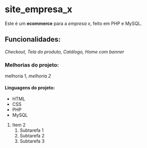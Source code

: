 # site_empresa_x
Este é um **ecommerce** para a *empresa x*, feito em PHP e MySQL.

## Funcionalidades:

_Checkout, Tela do produto, Catálogo, Home com banner_

### Melhorias do projeto:

melhoria 1, _melhoria 2_

#### Linguagens do projeto:

* HTML
* CSS
* PHP
* MySQL

1. Item 2
    1. Subtarefa 1
    2. Subtarefa 2
    3. Subtarefa 3
    
